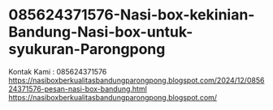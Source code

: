 # 085624371576-Nasi-box-kekinian-Bandung-Nasi-box-untuk-syukuran-Parongpong
Kontak Kami : 085624371576  https://nasiboxberkualitasbandungparongpong.blogspot.com/2024/12/085624371576-pesan-nasi-box-bandung.html  https://nasiboxberkualitasbandungparongpong.blogspot.com/
